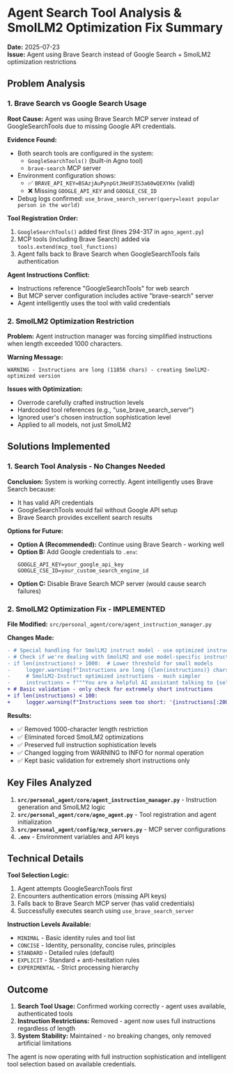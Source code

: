 # Agent Search Tool Analysis & SmolLM2 Optimization Fix Summary

**Date:** 2025-07-23  
**Issue:** Agent using Brave Search instead of Google Search + SmolLM2 optimization restrictions

## Problem Analysis

### 1. Brave Search vs Google Search Usage

**Root Cause:** Agent was using Brave Search MCP server instead of GoogleSearchTools due to missing Google API credentials.

**Evidence Found:**
- Both search tools are configured in the system:
  - `GoogleSearchTools()` (built-in Agno tool)
  - `brave-search` MCP server
- Environment configuration shows:
  - ✅ `BRAVE_API_KEY=BSAzjAuPynpGtJHeUF3S3a60wQEXYHx` (valid)
  - ❌ Missing `GOOGLE_API_KEY` and `GOOGLE_CSE_ID`
- Debug logs confirmed: `use_brave_search_server(query=least popular person in the world)`

**Tool Registration Order:**
1. `GoogleSearchTools()` added first (lines 294-317 in `agno_agent.py`)
2. MCP tools (including Brave Search) added via `tools.extend(mcp_tool_functions)`
3. Agent falls back to Brave Search when GoogleSearchTools fails authentication

**Agent Instructions Conflict:**
- Instructions reference "GoogleSearchTools" for web search
- But MCP server configuration includes active "brave-search" server
- Agent intelligently uses the tool with valid credentials

### 2. SmolLM2 Optimization Restriction

**Problem:** Agent instruction manager was forcing simplified instructions when length exceeded 1000 characters.

**Warning Message:**
```
WARNING - Instructions are long (11856 chars) - creating SmolLM2-optimized version
```

**Issues with Optimization:**
- Overrode carefully crafted instruction levels
- Hardcoded tool references (e.g., "use_brave_search_server")
- Ignored user's chosen instruction sophistication level
- Applied to all models, not just SmolLM2

## Solutions Implemented

### 1. Search Tool Analysis - No Changes Needed

**Conclusion:** System is working correctly. Agent intelligently uses Brave Search because:
- It has valid API credentials
- GoogleSearchTools would fail without Google API setup
- Brave Search provides excellent search results

**Options for Future:**
- **Option A (Recommended):** Continue using Brave Search - working well
- **Option B:** Add Google credentials to `.env`:
  ```
  GOOGLE_API_KEY=your_google_api_key
  GOOGLE_CSE_ID=your_custom_search_engine_id
  ```
- **Option C:** Disable Brave Search MCP server (would cause search failures)

### 2. SmolLM2 Optimization Fix - IMPLEMENTED

**File Modified:** `src/personal_agent/core/agent_instruction_manager.py`

**Changes Made:**
```diff
- # Special handling for SmolLM2 instruct model - use optimized instructions
- # Check if we're dealing with SmolLM2 and use model-specific instructions
- if len(instructions) > 1000:  # Lower threshold for small models
-     logger.warning(f"Instructions are long ({len(instructions)} chars) - creating SmolLM2-optimized version")
-     # SmolLM2-Instruct optimized instructions - much simpler
-     instructions = f"""You are a helpful AI assistant talking to {self.user_id}...
+ # Basic validation - only check for extremely short instructions
+ if len(instructions) < 100:
+     logger.warning(f"Instructions seem too short: '{instructions[:200]}...'")
```

**Results:**
- ✅ Removed 1000-character length restriction
- ✅ Eliminated forced SmolLM2 optimizations
- ✅ Preserved full instruction sophistication levels
- ✅ Changed logging from WARNING to INFO for normal operation
- ✅ Kept basic validation for extremely short instructions only

## Key Files Analyzed

1. **`src/personal_agent/core/agent_instruction_manager.py`** - Instruction generation and SmolLM2 logic
2. **`src/personal_agent/core/agno_agent.py`** - Tool registration and agent initialization
3. **`src/personal_agent/config/mcp_servers.py`** - MCP server configurations
4. **`.env`** - Environment variables and API keys

## Technical Details

**Tool Selection Logic:**
1. Agent attempts GoogleSearchTools first
2. Encounters authentication errors (missing API keys)
3. Falls back to Brave Search MCP server (has valid credentials)
4. Successfully executes search using `use_brave_search_server`

**Instruction Levels Available:**
- `MINIMAL` - Basic identity rules and tool list
- `CONCISE` - Identity, personality, concise rules, principles
- `STANDARD` - Detailed rules (default)
- `EXPLICIT` - Standard + anti-hesitation rules
- `EXPERIMENTAL` - Strict processing hierarchy

## Outcome

1. **Search Tool Usage:** Confirmed working correctly - agent uses available, authenticated tools
2. **Instruction Restrictions:** Removed - agent now uses full instructions regardless of length
3. **System Stability:** Maintained - no breaking changes, only removed artificial limitations

The agent is now operating with full instruction sophistication and intelligent tool selection based on available credentials.